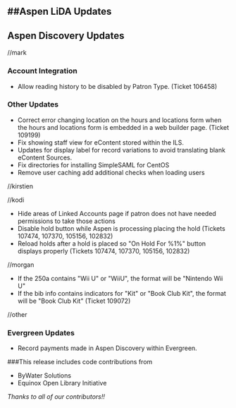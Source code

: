 ##Aspen LiDA Updates
- 

## Aspen Discovery Updates

//mark
### Account Integration
- Allow reading history to be disabled by Patron Type. (Ticket 106458)

### Other Updates
- Correct error changing location on the hours and locations form when the hours and locations form is embedded in a web builder page. (Ticket 109199)
- Fix showing staff view for eContent stored within the ILS. 
- Updates for display label for record variations to avoid translating blank eContent Sources. 
- Fix directories for installing SimpleSAML for CentOS
- Remove user caching add additional checks when loading users

//kirstien

//kodi
- Hide areas of Linked Accounts page if patron does not have needed permissions to take those actions
- Disable hold button while Aspen is processing placing the hold (Tickets 107474, 107370, 105156, 102832)
- Reload holds after a hold is placed so "On Hold For %1%" button displays properly (Tickets 107474, 107370, 105156, 102832)

//morgan
- If the 250a contains "Wii U" or "WiiU", the format will be "Nintendo Wii U"
- If the bib info contains indicators for "Kit" or "Book Club Kit", the format will be "Book Club Kit" (Ticket 109072)

//other
### Evergreen Updates
- Record payments made in Aspen Discovery within Evergreen.


###This release includes code contributions from
- ByWater Solutions
- Equinox Open Library Initiative

_Thanks to all of our contributors!!_
